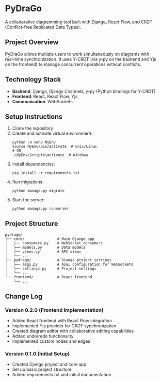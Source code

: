 # PyDraGo

A collaborative diagramming tool built with Django, React Flow, and CRDT (Conflict-free Replicated Data Types).

## Project Overview

PyDraGo allows multiple users to work simultaneously on diagrams with real-time synchronization. It uses Y-CRDT (via y-py on the backend and Yjs on the frontend) to manage concurrent operations without conflicts.

## Technology Stack

- **Backend**: Django, Django Channels, y-py (Python bindings for Y-CRDT)
- **Frontend**: React, React Flow, Yjs
- **Communication**: WebSockets

## Setup Instructions

1. Clone the repository
2. Create and activate virtual environment:
   ```
   python -m venv MyEnv
   source MyEnv/bin/activate  # Unix/Linux
   # OR
   .\MyEnv\Scripts\activate  # Windows
   ```
3. Install dependencies:
   ```
   pip install -r requirements.txt
   ```
4. Run migrations:
   ```
   python manage.py migrate
   ```
5. Start the server:
   ```
   python manage.py runserver
   ```

## Project Structure

```
pydrago/
├── core/               # Main Django app
│   ├── consumers.py    # WebSocket consumers
│   ├── models.py       # Data models
│   ├── views.py        # API views
│   └── ...
├── pydrago/            # Django project settings
│   ├── asgi.py         # ASGI configuration for WebSockets
│   ├── settings.py     # Project settings
│   └── ...
└── frontend/           # React frontend
    └── ...
```

## Change Log

### Version 0.2.0 (Frontend Implementation)
- Added React frontend with React Flow integration
- Implemented Yjs provider for CRDT synchronization
- Created diagram editor with collaborative editing capabilities
- Added undo/redo functionality
- Implemented custom nodes and edges

### Version 0.1.0 (Initial Setup)
- Created Django project and core app
- Set up basic project structure
- Added requirements.txt and initial documentation
